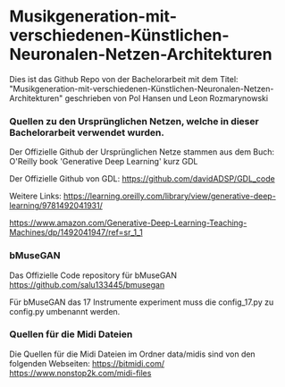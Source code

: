 # Musikgeneration-mit-verschiedenen-Künstlichen-Neuronalen-Netzen-Architekturen

Dies ist das Github Repo von der Bachelorarbeit mit dem Titel: "Musikgeneration-mit-verschiedenen-Künstlichen-Neuronalen-Netzen-Architekturen" geschrieben von Pol Hansen und Leon Rozmarynowski

### Quellen zu den Ursprünglichen Netzen, welche in dieser Bachelorarbeit verwendet wurden.

Der Offizielle Github der Ursprünglichen Netze stammen aus dem Buch:  O'Reilly book 'Generative Deep Learning' kurz GDL

Der Offizielle Github von GDL:
https://github.com/davidADSP/GDL_code

Weitere Links:
https://learning.oreilly.com/library/view/generative-deep-learning/9781492041931/

https://www.amazon.com/Generative-Deep-Learning-Teaching-Machines/dp/1492041947/ref=sr_1_1


### bMuseGAN

Das Offizielle Code repository für bMuseGAN
https://github.com/salu133445/bmusegan

Für bMuseGAN das 17 Instrumente experiment muss die config_17.py zu config.py umbenannt werden.


### Quellen für die Midi Dateien

Die Quellen für die Midi Dateien im Ordner data/midis sind von den folgenden Webseiten:
https://bitmidi.com/
https://www.nonstop2k.com/midi-files
 
